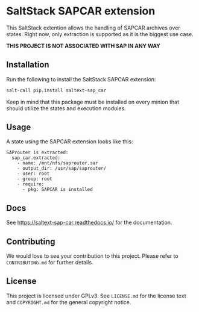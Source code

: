 # SaltStack SAPCAR extension
This SaltStack extention allows the handling of SAPCAR archives over states. Right now,
only extraction is supported as it is the biggest use case.

**THIS PROJECT IS NOT ASSOCIATED WITH SAP IN ANY WAY**

## Installation
Run the following to install the SaltStack SAPCAR extension:
```bash
salt-call pip.install saltext-sap_car
```
Keep in mind that this package must be installed on every minion that should utilize the states and
execution modules.

## Usage
A state using the SAPCAR extension looks like this:
```jinja
SAProuter is extracted:
  sap_car.extracted:
    - name: /mnt/nfs/saprouter.sar
    - output_dir: /usr/sap/saprouter/
    - user: root
    - group: root
    - require:
      - pkg: SAPCAR is installed
```

## Docs
See https://saltext-sap-car.readthedocs.io/ for the documentation.

## Contributing
We would love to see your contribution to this project. Please refer to `CONTRIBUTING.md` for further details.

## License
This project is licensed under GPLv3. See `LICENSE.md` for the license text and `COPYRIGHT.md` for the general copyright notice.

